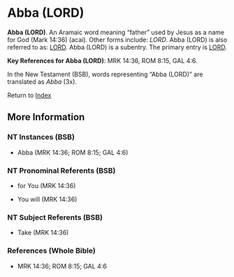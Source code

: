 # Abba (LORD)
**Abba (LORD)**. 
An Aramaic word meaning “father” used by Jesus as a name for God (Mark 14:36) (acai). 
Other forms include: 
*LORD*. 
Abba (LORD) is also referred to as: 
[LORD](Lord.md). 
Abba (LORD) is a subentry. The primary entry is 
[LORD](Lord.md). 


**Key References for Abba (LORD)**: 
MRK 14:36, ROM 8:15, GAL 4:6. 




In the New Testament (BSB), words representing “Abba (LORD)” are translated as 
*Abba* (3x). 


Return to [Index](00-Index.md)

## More Information

### NT Instances (BSB)

* Abba (MRK 14:36; ROM 8:15; GAL 4:6)



### NT Pronominal Referents (BSB)

* for You (MRK 14:36)

* You will (MRK 14:36)



### NT Subject Referents (BSB)

* Take (MRK 14:36)



### References (Whole Bible)

* MRK 14:36; ROM 8:15; GAL 4:6



